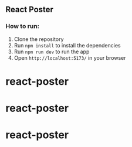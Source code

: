 ## React Poster

### How to run:

1. Clone the repository
2. Run `npm install` to install the dependencies
3. Run `npm run dev` to run the app
4. Open `http://localhost:5173/` in your browser
# react-poster
# react-poster
# react-poster
